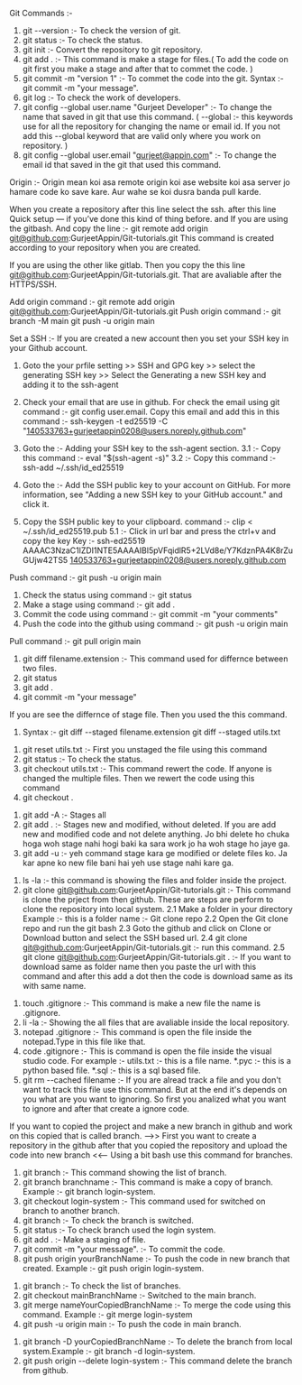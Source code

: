 Git Commands :-
1. git --version :- To check the version of git.
2. git status :- To check the status.
3. git init :- Convert the repository to git repository.
4. git add . :- This command is make a stage for files.( To add the code on git first you make a stage and after that to commet the code. )
5. git commit -m "version 1" :- To commet the code into the git. 
                            Syntax :- git commit -m "your message".
6. git log :- To check the work of developers.
7. git config --global user.name "Gurjeet Developer" :- To change the name that saved in git that use this command. ( --global :- this keywords use for all the repository for changing the name or email id. If you not add this --global keyword that are valid only where you work on repository. )
8. git config --global user.email "gurjeet@appin.com" :- To change the email id that saved in the git that used this command.

<!-- How to set the remote origine and what is meaning of remote origane -->

Origin :- Origin mean koi asa remote origin koi ase website koi asa server jo hamare code ko save kare. Aur wahe se koi dusra banda pull karde.

When you create a repository after this line select the ssh. after this line 
Quick setup — if you’ve done this kind of thing before. and If you are using the gitbash. 
And copy the line :- git remote add origin git@github.com:GurjeetAppin/Git-tutorials.git
This command is created according to your repository when you are created.

If you are using the other like gitlab. Then you copy the this line 
git@github.com:GurjeetAppin/Git-tutorials.git. That are avaliable after the HTTPS/SSH.

Add origin command :- git remote add origin git@github.com:GurjeetAppin/Git-tutorials.git
Push origin command :-  git branch -M main
                        git push -u origin main

Set a SSH :-
If you are created a new account then you set your SSH key in your Github account.
1. Goto the your prfile setting >> SSH and GPG key >> select the generating SSH key >> Select the Generating a new SSH key and adding it to the ssh-agent

2. Check your email that are use in github. For check the email using git command :- git config user.email. 
Copy this email and add this in this command :- ssh-keygen -t ed25519 -C "140533763+gurjeetappin0208@users.noreply.github.com"

3. Goto the :- Adding your SSH key to the ssh-agent section.
 3.1 :- Copy this command :- eval "$(ssh-agent -s)"
 3.2 :- Copy this command :- ssh-add ~/.ssh/id_ed25519

4. Goto the :- Add the SSH public key to your account on GitHub. For more information, see "Adding a new SSH key to your GitHub account." and click it.
5. Copy the SSH public key to your clipboard.
    command :- clip < ~/.ssh/id_ed25519.pub
    5.1 :- Click in url bar and press the ctrl+v and copy the key
    Key :- ssh-ed25519 AAAAC3NzaC1lZDI1NTE5AAAAIBl5pVFqidlR5+2LVd8e/Y7KdznPA4K8rZuGUjw42TS5 140533763+gurjeetappin0208@users.noreply.github.com

<!-- After that you will push your code into the github account. -->
Push command :- git push -u origin main
<!-- After that you change in the file and push the code -->
1. Check the status using command :- git status
2. Make a stage using command :- git add .
3. Commit the code using command :- git commit -m "your comments"
4. Push the code into the github using command :- git push -u origin main
<!-- If you change the code into the github this changes also reflect when you pull the code form github -->
Pull command :- git pull origin main

<!-- How to check the differnce between two files. -->
1. git diff filename.extension :- This command used for differnce between two files.
2. git status
3. git add .
4. git commit -m "your message"

If you are see the differnce of stage file. Then you used the this command.
1. Syntax :- git diff --staged filename.extension 
             git diff --staged utils.txt

<!-- To rewert the code before commit -->
1. git reset utils.txt :- First you unstaged the file using this command
2. git status :- To check the status.
3. git checkout utils.txt :- This command rewert the code.
If anyone is changed the multiple files. Then we rewert the code using this command
4. git checkout .

<!-- Type of staging -->
1. git add -A :- Stages all 
2. git add . :- Stages new and modified, without deleted. If you are add new and modified code and not delete anything. Jo bhi delete ho chuka hoga woh stage nahi hogi baki ka sara work jo ha woh stage ho jaye ga.
3. git add -u :- yeh command stage kara ge modified or delete files ko. Ja kar apne ko new file bani hai yeh use stage nahi kare ga.

<!-- Cloning the code -->
1. ls -la :- this command is showing the files and folder inside the project.
2. git clone git@github.com:GurjeetAppin/Git-tutorials.git :- This command is clone the prject from then github. These are steps are perform to clone the repository into local system.
    2.1 Make a folder in your directory 
        Example :- this is a folder name :- Git clone repo
    2.2 Open the Git clone repo and run the git bash
    2.3 Goto the github and click on Clone or Download button and select the SSH based url.
    2.4 git clone git@github.com:GurjeetAppin/Git-tutorials.git :- run this command.
    2.5 git clone git@github.com:GurjeetAppin/Git-tutorials.git . :- If you want to download same as folder name then you paste the url with this command and after this add a dot then the code is download same as its with same name.
 
<!-- If you want to ignore the files in github  -->
1. touch .gitignore :- This command is make a new file the name is .gitignore.
2. li -la :- Showing the all files that are avaliable inside the local repository.
3. notepad .gitignore :- This command is open the file inside the notepad.Type in this file like that.
4. code .gitignore :- This is command is open the file inside the visual studio code.
    For example :- utils.txt :- this is a file name.
                   *.pyc :- this is a python based file.
                   *.sql :- this is a sql based file.
4. git rm --cached filename :- If you are alread track a file and you don't want to track this file use this command.
But at the end it's depends on you what are you want to ignoring. So first you analized what you want to ignore and after that create a ignore code.

<!-- Branches  -->
If you want to copied the project and make a new branch in github and work on this copied that is called branch.
-->> First you want to create a repository in the github after that you copied the repository and upload the code into new branch <<--
Using a bit bash use this command for branches.
1. git branch :- This command showing the list of branch.
2. git branch branchname :- This command is make a copy of branch. Example :- git branch login-system.
3. git checkout login-system :- This command used for switched on branch to another branch.
4. git branch :- To check the branch is switched.
5. git status :- To check branch used the login system.
6. git add . :- Make a staging of file.
7. git commit -m "your message". :- To commit the code.
8. git push origin yourBranchName :- To push the code in new branch that created. Example :- git push origin login-system.

<!-- To merge the code in main branch -->
1. git branch :- To check the list of branches.
2. git checkout mainBranchName :- Switched to the main branch.
3. git merge nameYourCopiedBranchName :- To merge the code using this command. Example :- git merge login-system
4. git push -u origin main :- To push the code in main branch.

<!-- Deleted the branch -->
1. git branch -D yourCopiedBranchName :-  To delete the branch from local system.Example :- git branch -d login-system.
2. git push origin --delete login-system :- This command delete the branch from github.
